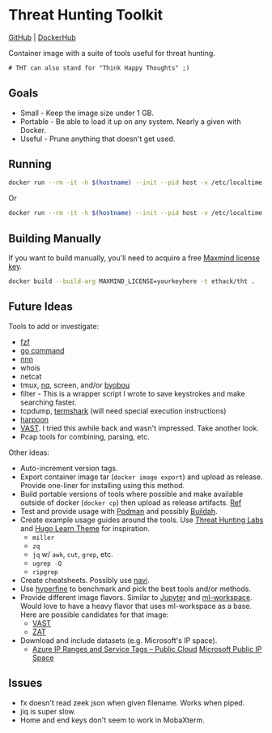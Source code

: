 # Threat Hunting Toolkit

[GitHub](https://github.com/ethack/tht) | [DockerHub](https://hub.docker.com/r/ethack/tht)

Container image with a suite of tools useful for threat hunting.

```diff
# THT can also stand for "Think Happy Thoughts" ;)
```

## Goals
- Small - Keep the image size under 1 GB.
- Portable - Be able to load it up on any system. Nearly a given with Docker.
- Useful - Prune anything that doesn't get used. 

## Running

```bash
docker run --rm -it -h $(hostname) --init --pid host -v /etc/localtime:/etc/localtime -v /:/host ethack/tht
```

Or

```bash
docker run --rm -it -h $(hostname) --init --pid host -v /etc/localtime:/etc/localtime -v /:/host ghcr.io/ethack/tht
```

## Building Manually

If you want to build manually, you'll need to acquire a free [Maxmind license key](https://support.maxmind.com/account-faq/license-keys/where-do-i-find-my-license-key/).

```bash
docker build --build-arg MAXMIND_LICENSE=yourkeyhere -t ethack/tht .
```

## Future Ideas

Tools to add or investigate:
- [fzf](https://github.com/junegunn/fzf)
- [go command](https://blog.patshead.com/2011/05/my-take-on-the-go-command.html)
- [nnn](https://github.com/jarun/nnn)
- whois
- netcat
- tmux, [nq](https://github.com/leahneukirchen/nq), screen, and/or [byobou](https://www.byobu.org/)
- filter - This is a wrapper script I wrote to save keystrokes and make searching faster.
- tcpdump, [termshark](https://termshark.io/) (will need special execution instructions)
- [harpoon](https://github.com/Te-k/harpoon)
- [VAST](https://github.com/tenzir/vast). I tried this awhile back and wasn't impressed. Take another look.
- Pcap tools for combining, parsing, etc.

Other ideas:
- Auto-increment version tags.
- Export container image tar (`docker image export`) and upload as release. Provide one-liner for installing using this method.
- Build portable versions of tools where possible and make available outside of docker (`docker cp`) then upload as release artifacts. [Ref](https://gist.github.com/ethack/6bd3a9551c02bbf8b404af0d2023114d)
- Test and provide usage with [Podman](https://podman.io/) and possibly [Buildah](https://buildah.io/).
- Create example usage guides around the tools. Use [Threat Hunting Labs](https://github.com/activecm/threat-hunting-labs/) and [Hugo Learn Theme](https://learn.netlify.app/en/) for inspiration.
    - `miller`
    - `zq`
    - `jq` w/ `awk`, `cut`, `grep`, etc.
    - `ugrep -Q`
    - `ripgrep`
- Create cheatsheets. Possibly use [navi](https://github.com/denisidoro/navi).
- Use [hyperfine](https://github.com/sharkdp/hyperfine) to benchmark and pick the best tools and/or methods.
- Provide different image flavors. Similar to [Jupyter](https://jupyter-docker-stacks.readthedocs.io/en/latest/using/selecting.html) and [ml-workspace](https://github.com/ml-tooling/ml-workspace). Would love to have a heavy flavor that uses ml-workspace as a base. Here are possible candidates for that image:
  - [VAST](https://github.com/tenzir/vast)
  - [ZAT](https://github.com/SuperCowPowers/zat)
- Download and include datasets (e.g. Microsoft's IP space).
  - [Azure IP Ranges and Service Tags – Public Cloud](https://www.microsoft.com/en-us/download/details.aspx?id=56519)
[Microsoft Public IP Space](https://www.microsoft.com/en-us/download/details.aspx?id=53602)

## Issues
- fx doesn't read zeek json when given filename. Works when piped.
- jiq is super slow.
- Home and end keys don't seem to work in MobaXterm.
